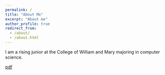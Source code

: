 ```yaml
---
permalink: /
title: "About Me"
excerpt: "About me"
author_profile: true
redirect_from: 
  - /about/
  - /about.html
---
```


I am a rising junior at the College of William and Mary majoring in computer science.

[pdf](files/resume.pdf)
